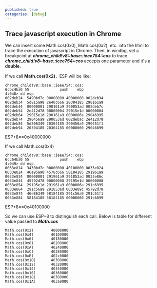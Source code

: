 ```yaml
---
published: true
categories: [debug]
---
```

## Trace javascript execution in Chrome
We can insert some Math.cos(0x0), Math.cos(0x2), etc. into the html to trace the execution of javascript in Chrome. Then, in windbg, set a breakpoint at ***chrome_child!v8::base::ieee754::cos*** to trace. ***chrome_child!v8::base::ieee754::cos*** accepts one parameter and it's a **double.**

If we call  **Math.cos(0x2)**，ESP will be like:

~~~shell
chrome_child!v8::base::ieee754::cos:
6cbc4ba0 55              push    ebp
4:048> dd esp
002deb24  5490bd7c 00000000 40000000 002deb34
002deb34  5d815a98 2e40c666 20304185 290161a9
002deb44  00000001 290161a9 290053ad 002deb7c
002deb54  2e412d78 00000004 29015e1d 00000004
002deb64  29015e1d 290161a9 0000006a 29046995
002deb74  290456a9 290053ad 002debac 2e412d78
002deb84  5d806349 20304185 290456a9 290451f1
002deb94  20304185 20304185 00000060 29046899
~~~

 ESP+8==0x40000000

If we call Math.cos(0x4)

~~~shell
chrome_child!v8::base::ieee754::cos:
6cc64ba0 55              push    ebp
4:049> dd esp
0033e814  3430bd7c 00000000 40100000 0033e824
0033e824  46e95a98 4578c666 58184185 291961a9
0033e834  00000001 291961a9 291853ad 0033e86c
0033e844  45792d78 00000008 29195e1d 00000008
0033e854  29195e1d 291961a9 0000006a 291c6995
0033e864  291c56a9 291853ad 0033e89c 45792d78
0033e874  46e86349 58184185 291c56a9 291c51f1
0033e884  58184185 58184185 00000060 291c6899
~~~

ESP+8==0x40100000

So we can use ESP+8 to distinguish each call. Below is table for different value passed to ***Math.cos***

~~~shell
Math.cos(0x2)        40000000
Math.cos(0x4)        40100000
Math.cos(0x6)        40180000
Math.cos(0x8)        40200000
Math.cos(0xA)        40240000
Math.cos(0xC)        40280000
Math.cos(0xE)        402c0000
Math.cos(0x10)       40300000
Math.cos(0x12)       40320000
Math.cos(0x14)       40340000
Math.cos(0x16)       40360000
Math.cos(0x18)       40380000
Math.cos(0x1A)       403a0000
~~~



